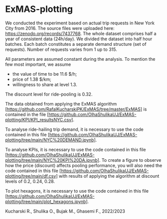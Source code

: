 # ExMAS-plotting

We conducted the experiment based on actual trip requests in New York City from 2016. The source files were uploaded here: https://zenodo.org/records/7437768. 
The whole dataset comprises half a year of consistent data (24h/day). We divided the dataset into half hour batches. Each batch constitutes a separate demand structure (set of requests). Number of requests varies from 1 up to 315.

All parameters are assumed constant during the analysis. To mention the few most important, we assume 
- the value of time to be 11.6 $/h; 
- price of 1.38 $/km; 
- willingness to share at level 1.3. 

The discount level for ride-pooling is 0.32. 

The data obtained from applying the ExMAS algorithm [https://github.com/RafalKucharskiPK/ExMAS/tree/master/ExMAS] is contained in the file [https://github.com/OlhaShulikaUJ/ExMAS-plotting/KPI/KPI_resultsNYC.csv].

To analyse ride-hailing trip demand, it is necessary to use the code contained in this file [https://github.com/OlhaShulikaUJ/ExMAS-plotting/tree/main/NYC%20DEMAND.ipynb].

To analyse KPIs, it is necessary to use the code contained in this file [https://github.com/OlhaShulikaUJ/ExMAS-plotting/tree/main/NYC%20KPI%20DA.ipynb]. To create a figure to observe how the price (discount) affects pooling performance, you will also need the code contained in this file [https://github.com/OlhaShulikaUJ/ExMAS-plotting/tree/main/df.csv] with results of applying the algorithm at discount levels of 0.2, 0.24, 0.28.

To plot hexagons, it is necessary to use the code contained in this file [https://github.com/OlhaShulikaUJ/ExMAS-plotting/tree/main/plot_hexagons.ipynb].

Kucharski R., Shulika O., Bujak M., Ghasemi F., 2022/2023
